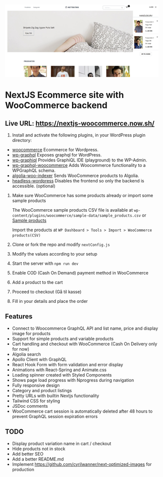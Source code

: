 ![Screenshot 1](./screenshots/screenshot1.jpg)

# NextJS Ecommerce site with WooCommerce backend

## Live URL: https://nextjs-woocommerce.now.sh/

1. Install and activate the following plugins, in your WordPress plugin directory:

- [woocommerce](https://wordpress.org/plugins/woocommerce) Ecommerce for Wordpress.
- [wp-graphql](https://github.com/wp-graphql/wp-graphql) Exposes graphql for WordPress.
- [wp-graphiql](https://github.com/wp-graphql/wp-graphiql) Provides GraphiQL IDE (playground) to the WP-Admin.
- [wp-graphql-woocommerce](https://github.com/wp-graphql/wp-graphql-woocommerce) Adds Woocommerce functionality to a WPGraphQL schema.
- [algolia-woo-indexer](https://github.com/w3bdesign/algolia-woo-indexer) Sends WooCommerce products to Algolia.
- [headless-wordpress](https://github.com/w3bdesign/headless-wp) Disables the frontend so only the backend is accessible. (optional)

1. Make sure WooCommerce has some products already or import some sample products

   The WooCommerce sample products CSV file is available at `wp-content/plugins/woocommerce/sample-data/sample_products.csv` or [Sample products](sample_products/)

   Import the products at `WP Dashboard > Tools > Import > WooCommerce products(CSV)`

2. Clone or fork the repo and modify `nextConfig.js`
3. Modify the values according to your setup
4. Start the server with `npm run dev`
5. Enable COD (Cash On Demand) payment method in WooCommerce
6. Add a product to the cart
7. Proceed to checkout (Gå til kasse)
8. Fill in your details and place the order

## Features

- Connect to Woocommerce GraphQL API and list name, price and display image for products
- Support for simple products and variable products
- Cart handling and checkout with WooCommerce (Cash On Delivery only for now)
- Algolia search
- Apollo Client with GraphQL
- React Hook Form with form validation and error display
- Animations with React-Spring and Animate.css
- Loading spinner created with Styled Components
- Shows page load progress with Nprogress during navigation
- Fully responsive design
- Category and product listings
- Pretty URLs with builtin Nextjs functionality
- Tailwind CSS for styling
- JSDoc comments
- WooCommerce cart session is automatically deleted after 48 hours to prevent GraphQL session expiration errors

## TODO

- Display product variation name in cart / checkout
- Hide products not in stock
- Add better SEO
- Add a better README.md
- Implement https://github.com/cyrilwanner/next-optimized-images for production
